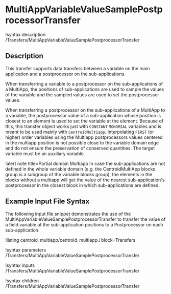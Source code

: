 # MultiAppVariableValueSamplePostprocessorTransfer

!syntax description /Transfers/MultiAppVariableValueSamplePostprocessorTransfer

## Description

This transfer supports data transfers between a variable on the main application and a postprocessor on the sub-applications.

When transferring a variable to a postprocessor on the sub-applications of a MultiApp, the positions of sub-applications are used to sample the values of the variable and the sampled values are used to set the postprocessor values.

When transferring a postprocessor on the sub-applications of a MultiApp to a variable, the postprocessor value of a sub-application whose position is closest to an element is used to set the variable at the element.
Because of this, this transfer object works just with `CONSTANT` `MONOMIAL` variables and is meant to be used mainly with `CentroidMultiapp`.
Interpolating `FIRST` (or higher) order variables using the Multiapp postprocessors values centered in the multiapp position is not possible close to the variable domain edge and do not ensure the preservation of conserved quantities.
The target variable must be an auxiliary variable.

!alert note title=Partial domain Multiapp
In case the sub-applications are not defined in the whole variable domain (e.g. the CentroidMultiApp blocks group is a subgroup of the variable blocks group), the elements in the blocks without a multiapp will get the value of the nearest sub-application's postprocessor in the closest block in which sub-applications are defined.

## Example Input File Syntax

The following input file snippet demonstrates the use of the
MultiAppVariableValueSamplePostprocessorTransfer to transfer the value of a field variable
at the sub-application positions to a Postprocessor on each sub-application.

!listing centroid_multiapp/centroid_multiapp.i block=Transfers

!syntax parameters /Transfers/MultiAppVariableValueSamplePostprocessorTransfer

!syntax inputs /Transfers/MultiAppVariableValueSamplePostprocessorTransfer

!syntax children /Transfers/MultiAppVariableValueSamplePostprocessorTransfer
